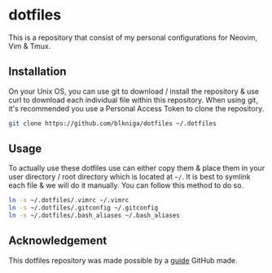 # dotfiles
This is a repository that consist of my personal configurations for Neovim, Vim & Tmux.

## Installation
On your Unix OS, you can use git to download / install the repository & use curl to download each individual file within this repository. When using git, it's recommended you use a Personal Access Token to clone the repository.
```bash
git clone https://github.com/blkniga/dotfiles ~/.dotfiles
```

## Usage
To actually use these dotfiles use can either copy them & place them in your user directory / root directory which is located at `~/`. It is best to symlink each file & we will do it manually. You can follow this method to do so.
```bash
ln -s ~/.dotfiles/.vimrc ~/.vimrc
ln -s ~/.dotfiles/.gitconfig ~/.gitconfig
ln -s ~/.dotfiles/.bash_aliases ~/.bash_aliases
```

## Acknowledgement
This dotfiles repository was made possible by a [guide](https://dotfiles.github.io/) GitHub made.
